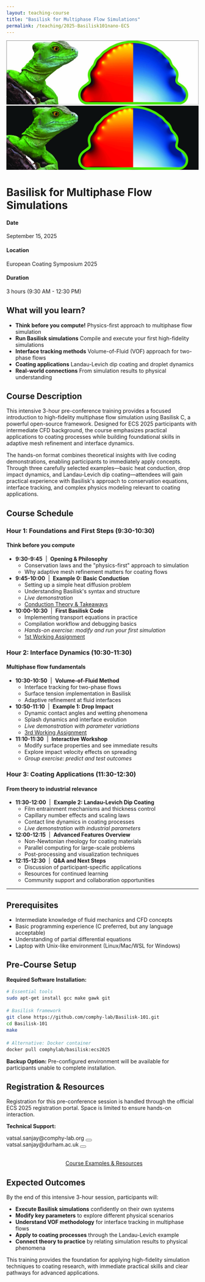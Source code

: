 ```yaml
---
layout: teaching-course
title: "Basilisk for Multiphase Flow Simulations"
permalink: /teaching/2025-Basilisk101nano-ECS
---
```


<div class="course-image">
  <img src="/assets/images/teaching/basilisk-madrid-banner.jpg" alt="Basilisk for Multiphase Flow Simulations" loading="lazy" class="light-mode-img">
  <img src="/assets/images/teaching/courseBanner-dark.jpg" alt="Basilisk for Multiphase Flow Simulations" loading="lazy" class="dark-mode-img">
</div>

<script>
  // Function to update image visibility based on theme
  function updateBannerImages() {
    const theme = document.documentElement.getAttribute('data-theme') || 'light';
    const lightImages = document.querySelectorAll('.light-mode-img');
    const darkImages = document.querySelectorAll('.dark-mode-img');
    
    if (theme === 'dark') {
      lightImages.forEach(img => img.style.display = 'none');
      darkImages.forEach(img => img.style.display = 'block');
    } else {
      lightImages.forEach(img => img.style.display = 'block');
      darkImages.forEach(img => img.style.display = 'none');
    }
  }
  
  // Run on page load
  document.addEventListener('DOMContentLoaded', updateBannerImages);
  
  // Watch for theme changes
  const observer = new MutationObserver(function(mutations) {
    mutations.forEach(function(mutation) {
      if (mutation.attributeName === 'data-theme') {
        updateBannerImages();
      }
    });
  });
  
  observer.observe(document.documentElement, { attributes: true });
</script>

# Basilisk for Multiphase Flow Simulations

<div class="course-details">
  <div class="course-details__item">
    <h4><i class="fa-solid fa-calendar-days"></i> Date</h4>
    <p>September 15, 2025</p>
  </div>
  <div class="course-details__item">
    <h4><i class="fa-solid fa-location-dot"></i> Location</h4>
    <p>European Coating Symposium 2025</p>
  </div>
  <div class="course-details__item">
    <h4><i class="fa-solid fa-clock"></i> Duration</h4>
    <p>3 hours (9:30 AM - 12:30 PM)</p>
  </div>
</div>

## What will you learn?

- **Think before you compute!** Physics-first approach to multiphase flow simulation
- **Run Basilisk simulations** Compile and execute your first high-fidelity simulations
- **Interface tracking methods** Volume-of-Fluid (VOF) approach for two-phase flows
- **Coating applications** Landau-Levich dip coating and droplet dynamics
- **Real-world connections** From simulation results to physical understanding

## Course Description

This intensive 3-hour pre-conference training provides a focused introduction to high-fidelity multiphase flow simulation using Basilisk C, a powerful open-source framework. Designed for ECS 2025 participants with intermediate CFD background, the course emphasizes practical applications to coating processes while building foundational skills in adaptive mesh refinement and interface dynamics.

The hands-on format combines theoretical insights with live coding demonstrations, enabling participants to immediately apply concepts. Through three carefully selected examples—basic heat conduction, drop impact dynamics, and Landau-Levich dip coating—attendees will gain practical experience with Basilisk's approach to conservation equations, interface tracking, and complex physics modeling relevant to coating applications.

## Course Schedule

### Hour 1: Foundations and First Steps (9:30-10:30)
#### Think before you compute
- **9:30-9:45** &nbsp;|&nbsp; **Opening & Philosophy**
  - Conservation laws and the "physics-first" approach to simulation
  - Why adaptive mesh refinement matters for coating flows
- **9:45-10:00** &nbsp;|&nbsp; **Example 0: Basic Conduction**
  - Setting up a simple heat diffusion problem
  - Understanding Basilisk's syntax and structure
  - *Live demonstration*
  - [Conduction Theory & Takeaways](https://blogs.comphy-lab.org/Lecture-Notes/Basilisk101/1-conduction-takeaways)
- **10:00-10:30** &nbsp;|&nbsp; **First Basilisk Code**
  - Implementing transport equations in practice
  - Compilation workflow and debugging basics
  - *Hands-on exercise: modify and run your first simulation*
  - [1st Working Assignment](https://blogs.comphy-lab.org/Lecture-Notes/Basilisk101/1st-workingAssignment)

### Hour 2: Interface Dynamics (10:30-11:30)
#### Multiphase flow fundamentals
- **10:30-10:50** &nbsp;|&nbsp; **Volume-of-Fluid Method**
  - Interface tracking for two-phase flows
  - Surface tension implementation in Basilisk
  - Adaptive refinement at fluid interfaces
- **10:50-11:10** &nbsp;|&nbsp; **Example 1: Drop Impact**
  - Dynamic contact angles and wetting phenomena
  - Splash dynamics and interface evolution
  - *Live demonstration with parameter variations*
  - [3rd Working Assignment](https://blogs.comphy-lab.org/Lecture-Notes/Basilisk101/3rd-workingAssignment)
- **11:10-11:30** &nbsp;|&nbsp; **Interactive Workshop**
  - Modify surface properties and see immediate results
  - Explore impact velocity effects on spreading
  - *Group exercise: predict and test outcomes*

### Hour 3: Coating Applications (11:30-12:30)
#### From theory to industrial relevance
- **11:30-12:00** &nbsp;|&nbsp; **Example 2: Landau-Levich Dip Coating**
  - Film entrainment mechanisms and thickness control
  - Capillary number effects and scaling laws
  - Contact line dynamics in coating processes
  - *Live demonstration with industrial parameters*
- **12:00-12:15** &nbsp;|&nbsp; **Advanced Features Overview**
  - Non-Newtonian rheology for coating materials
  - Parallel computing for large-scale problems
  - Post-processing and visualization techniques
- **12:15-12:30** &nbsp;|&nbsp; **Q&A and Next Steps**
  - Discussion of participant-specific applications
  - Resources for continued learning
  - Community support and collaboration opportunities

---

## Prerequisites

- Intermediate knowledge of fluid mechanics and CFD concepts
- Basic programming experience (C preferred, but any language acceptable)
- Understanding of partial differential equations
- Laptop with Unix-like environment (Linux/Mac/WSL for Windows)

## Pre-Course Setup

**Required Software Installation:**
```bash
# Essential tools
sudo apt-get install gcc make gawk git

# Basilisk framework
git clone https://github.com/comphy-lab/Basilisk-101.git
cd Basilisk-101
make

# Alternative: Docker container
docker pull comphylab/basilisk:ecs2025
```

**Backup Option:** Pre-configured environment will be available for participants unable to complete installation.

## Registration & Resources

Registration for this pre-conference session is handled through the official ECS 2025 registration portal. Space is limited to ensure hands-on interaction.

**Technical Support:**
<div class="email-container">
    <span class="email-text">vatsal.sanjay@comphy-lab.org</span>
    <button class="copy-btn" onclick="copyEmail(this)" data-text="vatsal.sanjay@comphy-lab.org" aria-label="Copy email address vatsal.sanjay@comphy-lab.org">
        <i class="fas fa-copy"></i>
    </button>
</div>
<div class="email-container">
    <span class="email-text">vatsal.sanjay@durham.ac.uk</span>
    <button class="copy-btn" onclick="copyEmail(this)" data-text="vatsal.sanjay@durham.ac.uk" aria-label="Copy email address vatsal.sanjay@durham.ac.uk">
        <i class="fas fa-copy"></i>
    </button>
</div>

<script>
function copyEmail(button) {
  const textToCopy = button.getAttribute('data-text');
  
  // Create a temporary textarea element to copy from
  const textarea = document.createElement('textarea');
  textarea.value = textToCopy;
  textarea.setAttribute('readonly', '');
  textarea.style.position = 'absolute';
  textarea.style.left = '-9999px';
  document.body.appendChild(textarea);
  
  // Select and copy the text
  textarea.select();
  document.execCommand('copy');
  
  // Remove the temporary element
  document.body.removeChild(textarea);
  
  // Show feedback
  const originalIcon = button.innerHTML;
  button.innerHTML = '<i class="fas fa-check"></i>';
  button.classList.add('copied');
  
  // Restore original state after a delay
  setTimeout(() => {
    button.innerHTML = originalIcon;
    button.classList.remove('copied');
  }, 2000);
}
</script>

<div style="margin-top: 2rem; text-align: center;">
  <a href="https://github.com/comphy-lab/Basilisk-101" class="course-card__link" target="_blank" rel="noopener noreferrer" aria-label="Course GitHub Repository">
    <i class="fa-brands fa-github" style="margin-right: 0.5rem; font-style: normal;"></i>Course Examples & Resources
  </a>
</div>

## Expected Outcomes

By the end of this intensive 3-hour session, participants will:

- **Execute Basilisk simulations** confidently on their own systems
- **Modify key parameters** to explore different physical scenarios
- **Understand VOF methodology** for interface tracking in multiphase flows
- **Apply to coating processes** through the Landau-Levich example
- **Connect theory to practice** by relating simulation results to physical phenomena

This training provides the foundation for applying high-fidelity simulation techniques to coating research, with immediate practical skills and clear pathways for advanced applications.